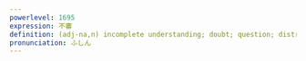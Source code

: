 ```yaml
---
powerlevel: 1695
expression: 不審
definition: (adj-na,n) incomplete understanding; doubt; question; distrust; suspicion; strangeness; infidelity; (P)
pronunciation: ふしん
---
```

